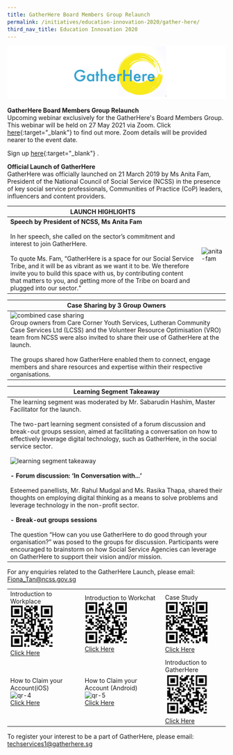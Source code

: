 ```yaml
---
title: GatherHere Board Members Group Relaunch
permalink: /initiatives/education-innovation-2020/gather-here/
third_nav_title: Education Innovation 2020
---
```

![GatherHere](/images/initiatives/education-innovation/GatherHere-mainpage.png)

**GatherHere Board Members Group Relaunch**
<br>Upcoming webinar exclusively for the GatherHere's Board Members Group. This webinar will be held on 27 May 2021 via Zoom. Click [here](/training/cet-programmes/peer-support-specialist-programme/){:target="_blank"} to find out more. Zoom details will be provided nearer to the event date.

Sign up [here](https://form.gov.sg/608a634239fe840011225be1){:target="_blank"} .  

**Official Launch of GatherHere**
<br>GatherHere was officially launched on 21 March 2019 by Ms Anita Fam, President of the National Council of Social Service (NCSS) in the presence of key social service professionals, Communities of Practice (CoP) leaders, influencers and content providers.

|**LAUNCH HIGHLIGHTS**  |  |
|--|--|
|**Speech by President of NCSS, Ms Anita Fam**<br><br>In her speech, she called on the sector’s commitment and interest to join GatherHere.<br><br>To quote Ms. Fam, “GatherHere is a space for our Social Service Tribe, and it will be as vibrant as we want it to be. We therefore invite you to build this space with us, by contributing content that matters to you, and getting more of the Tribe on board and plugged into our sector."  |![anita-fam](/images/initiatives/education-innovation/anita-fam.jpg)  |


|Case Sharing by 3 Group Owners  |
|--|
|![combined case sharing](/images/initiatives/education-innovation/combined-case-sharing.png)<br>Group owners from Care Corner Youth Services, Lutheran Community Case Services Ltd (LCSS) and the Volunteer Resource Optimisation (VRO) team from NCSS were also invited to share their use of GatherHere at the launch.<br><br>The groups shared how GatherHere enabled them to connect, engage members and share resources and expertise within their respective organisations.  | 

|Learning Segment Takeaway |
|--|
|The learning segment was moderated by Mr. Sabarudin Hashim, Master Facilitator for the launch.<br><br>The two-part learning segment consisted of a forum discussion and break-out groups session, aimed at facilitating a conversation on how to effectively leverage digital technology, such as GatherHere, in the social service sector.<br><br>![learning segment takeaway](/images/initiatives/education-innovation/combined-learning-segment-takeaway.png)<br><br>**- Forum discussion: ‘In Conversation with...’**<br><br>Esteemed panellists, Mr. Rahul Mudgal and Ms. Rasika Thapa, shared their thoughts on employing digital thinking as a means to solve problems and leverage technology in the non-profit sector.<br><br>**- Break-out groups sessions**<br><br>The question “How can you use GatherHere to do good through your organisation?” was posed to the groups for discussion. Participants were encouraged to brainstorm on how Social Service Agencies can leverage on GatherHere to support their vision and/or mission. | 

For any enquiries related to the GatherHere Launch, please email: <br>Fiona_Tan@ncss.gov.sg

|  |  |  |
|--|--|--|
|Introduction to Workplace<br>![qr-1](/images/initiatives/education-innovation/qr-1.png)<br>[Click Here](https://www.youtube.com/watch?v=gzzjzBTjafM) | Introduction to Workchat<br>![qr-2](/images/initiatives/education-innovation/qr-2.png)<br>[Click Here](https://www.youtube.com/watch?v=CXTcM8nj9xQ)|Case Study<br>![qr-3](/images/initiatives/education-innovation/qr-3.png)<br>[Click Here](https://www.youtube.com/watch?v=osEh6RfEDNY)   |
|How to Claim your Account(iOS)<br>![qr-4](/images/initiatives/education-innovation/qr-4.png)<br>[Click Here](https://www.youtube.com/watch?v=dwTr-1N2TK4)   | How to Claim your Account (Android)<br>![qr-5](/images/initiatives/education-innovation/qr-5.png)<br>[Click Here](https://www.youtube.com/watch?v=h_KfsXXsBKI)|Introduction to GatherHere<br>![qr-6](/images/initiatives/education-innovation/qr-6.jpg)<br>[Click Here](https://www.youtube.com/watch?v=DHSM2ZHWGnI)  |

To register your interest to be a part of GatherHere, please email: <br>techservices1@gatherhere.sg

